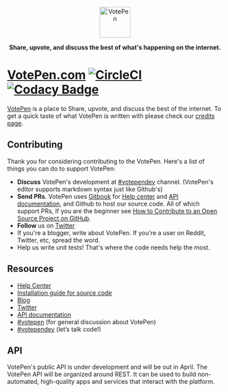 <p align="center">
  <p align="center">
    <img src="https://cdn.jsdelivr.net/npm/cdn-votepen@1.0.3/imgs/votepen.png" alt="VotePen" height="72">
  </p>
  <p align="center">
    <b>
      Share, upvote, and discuss the best of what's happening on the internet.
    </b>
  </p>
</p>

# [VotePen.com](https://votepen.com) [![CircleCI](https://img.shields.io/circleci/project/github/VotePen/VotePen.svg)](https://circleci.com/gh/VotePen/VotePen/tree/master) [![Codacy Badge](https://api.codacy.com/project/badge/Grade/8c12e05422b3423ab89629d8a1f35750)](https://www.codacy.com/app/Votepen/VotePen?utm_source=github.com&amp;utm_medium=referral&amp;utm_content=VotePen/VotePen&amp;utm_campaign=Badge_Grade)

[VotePen](https://votepen.com) is a place to Share, upvote, and discuss the best of the internet. To get a quick taste of what VotePen is written with please check our [credits page](https://votepen.com/credits).

## Contributing

Thank you for considering contributing to the VotePen. Here's a list of things you can do to support VotePen:

- **Discuss** VotePen's development at  [#votependev](https://votepen.com/c/votependev) channel. (VotePen's editor supports markdown syntax just like Github's)
- **Send PRs**. VotePen uses [Gitbook](https://gitbook.io) for [Help center](https://help.votepen.com) and [API documentation](https://api.votepen.com), and Github to host our source code. All of which support PRs, If you are the beginner see [How to Contribute to an Open Source Project on GitHub](https://egghead.io/series/how-to-contribute-to-an-open-source-project-on-github). 
- **Follow** us on [Twitter](https://twitter.com/VotePen) 
- If you're a blogger, write about VotePen. If you're a user on Reddit, Twitter, etc, spread the word. 
- Help us write unit tests! That's where the code needs help the most. 

## Resources

- [Help Center](https://help.votepen.com)
- [Installation guide for source code](/INSTALLATION.md)
- [Blog](https://blog.votepen.com)
- [Twitter](https://twitter.com/VotePen)
- [API documentation](https://api.votepen.com)
- [#votepen](https://votepen.com/c/Votepen) (for general discussion about VotePen)
- [#votependev](https://votepen.com/c/VotepenDev) (let’s talk code!)

## API

VotePen's public API is under development and will be out in April. The VotePen API will be organized around REST. It can be used to build non-automated, high-quality apps and services that interact with the platform.
